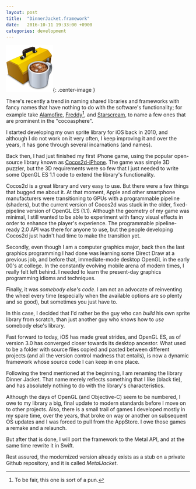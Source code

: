 ```yaml
---
layout: post
title:  "DinnerJacket.framework"
date:   2016-10-11 19:33:00 +0900
categories: development 
---
```


![Frameworks Icon](/assets/images/FrameworkIcon.png){: .center-image }


There's recently a trend in naming shared libraries and frameworks with fancy names that have nothing to do with the software's functionality; for example take [Alamofire](https://github.com/Alamofire/Alamofire), [Freddy](https://github.com/bignerdranch/Freddy)[^1], and [Starscream](https://github.com/daltoniam/starscream), to name a few ones that are prominent in the "cocoasphere".

I started developing my own sprite library for iOS back in 2010, and although I do not work on it very often, I keep improving it and over the years, it has gone through several incarnations (and names). 

Back then, I had just finished my first iPhone game, using the popular open-source library known as [Cocos2d-iPhone](http://cocos2d-objc.org). 
The game was simple 3D puzzler, but the 3D requirements were so few that I just needed to write some OpenGL ES 1.1 code to extend the library's functionality. 

Cocos2d is a great library and very easy to use. But there were a few things that bugged me about it. At that moment, Apple and other smartphone manufacturers were transitioning to GPUs with a programmable pipeline (shaders), but the current version of Cocos2d was stuck in the older, fixed-pipeline version of OpenGL ES (1.1).
Although the geometry of my game was minimal, I still wanted to be able to experiment with fancy visual effects in order to
enhance the player's experience. The programmable pipeline-ready 2.0 API was there for anyone to use, but the people developing Cocos2d just hadn't had time to make the transition yet.

Secondly, even though I am a computer graphics major, back then the last graphics programming I had done was learning some Direct Draw at a previous job, and before that, immediate-mode desktop OpenGL in the early 00's at college. In the constantly evolving mobile arena of modern times, I really felt left behind. I needed to learn the present-day graphics programming idioms and techniques.

Finally, it was _somebody else's code_. I am not an advocate of reinventing the wheel every time (especially when the available options are so plenty and so good), but sometimes you just have to. 

In this case, I decided that I'd rather be the guy who can _build_ his own sprite library from scratch, than just another guy who knows how to _use_ somebody else's library.

Fast forward to today, iOS has made great strides, and OpenGL ES, as of version 3.0 has converged closer towards its desktop ancestor. What used to be a folder with source files copied and pasted between different projects (and all the version control madness that entails), is now a dynamic framework whose source code I can keep in one place.

Following the trend mentioned at the beginning, I am renaming the library Dinner Jacket. That name merely reflects something that I like (black tie), and has absolutely nothing to do with the library's characteristics.

Although the days of OpenGL (and Objective-C) seem to be numbered, I owe to my library a big, final update to modern standards before I move on to other projects. Also, there is a small trail of games I developed mostly in my spare time, over the years, that broke on way or another on subsequent OS updates and I was forced to pull from the AppStore. I owe those games a remake and a relaunch.

But after that is done, I will port the framework to the Metal API, and at the same time rewrite it in Swift.

Rest assured, the modernized version already exists as a stub on a private Github repository, and it is called _MetalJacket_.


[^1]: To be fair, this one is sort of a pun.
